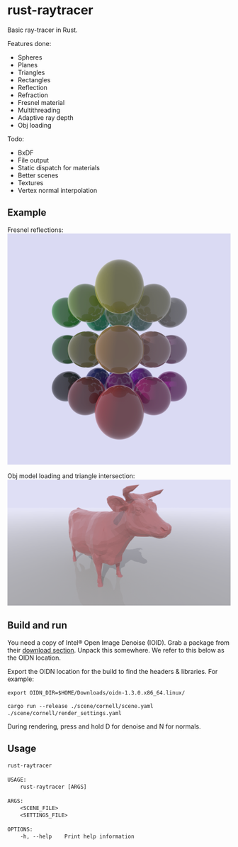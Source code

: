 # rust-raytracer

Basic ray-tracer in Rust.

Features done:

- Spheres
- Planes
- Triangles
- Rectangles
- Reflection
- Refraction
- Fresnel material
- Multithreading
- Adaptive ray depth
- Obj loading

Todo:

- BxDF
- File output
- Static dispatch for materials
- Better scenes
- Textures
- Vertex normal interpolation


## Example

Fresnel reflections:
![Test image](examples/fresnel.png)

Obj model loading and triangle intersection:
![Test image](examples/cow.png)

## Build and run

You need a copy of Intel® Open Image Denoise (IOID). Grab a package from their 
[download section](https://www.openimagedenoise.org/downloads.html). Unpack this 
somewhere. We refer to this below as the OIDN location.

Export the OIDN location for the build to find the headers & libraries. For example:

```
export OIDN_DIR=$HOME/Downloads/oidn-1.3.0.x86_64.linux/
```


```
cargo run --release ./scene/cornell/scene.yaml ./scene/cornell/render_settings.yaml
```

During rendering, press and hold D for denoise and N for normals.

## Usage

```
rust-raytracer 

USAGE:
    rust-raytracer [ARGS]

ARGS:
    <SCENE_FILE>       
    <SETTINGS_FILE>    

OPTIONS:
    -h, --help    Print help information
```